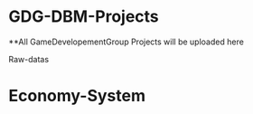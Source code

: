 # GDG-DBM-Projects

**All GameDevelopementGroup Projects will be uploaded here

Raw-datas
# Economy-System
